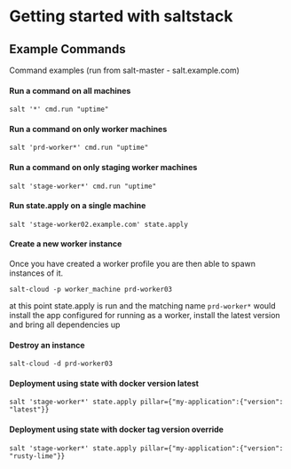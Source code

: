 # Getting started with saltstack



## Example Commands

Command examples (run from salt-master - salt.example.com)

#### Run a command on all machines
```
salt '*' cmd.run "uptime"
```

#### Run a command on only worker machines
```
salt 'prd-worker*' cmd.run "uptime"
```

#### Run a command on only staging worker machines
```
salt 'stage-worker*' cmd.run "uptime"
```

#### Run state.apply on a single machine
```
salt 'stage-worker02.example.com' state.apply
```

#### Create a new worker instance

Once you have created a worker profile you are then able to spawn instances of it.

```
salt-cloud -p worker_machine prd-worker03
```
at this point state.apply is run and the matching name `prd-worker*` would install the app configured for running as a worker, install the latest version and bring all dependencies up


#### Destroy an instance
```
salt-cloud -d prd-worker03
```

#### Deployment using state with docker version latest
```
salt 'stage-worker*' state.apply pillar={"my-application":{"version": "latest"}}
```

#### Deployment using state with docker tag version override
```
salt 'stage-worker*' state.apply pillar={"my-application":{"version": "rusty-lime"}}
```